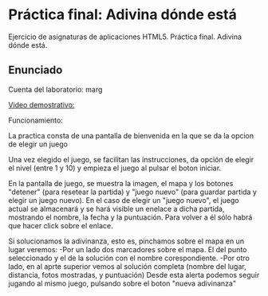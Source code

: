 # Práctica final: Adivina dónde está

Ejercicio de asignaturas de aplicaciones HTML5. Práctica final. Adivina dónde está.

## Enunciado

Cuenta del laboratorio: marg

<a href="">Video demostrativo:</a> 

Funcionamiento:

La practica consta de una pantalla de bienvenida en la que se da la opcion de elegir un juego

Una vez elegido el juego, se facilitan las instrucciones, da opción de elegir el nivel (entre 1 y 10) y empieza el juego al pulsar el boton iniciar.

En la pantalla de juego, se muestra la imagen, el mapa y los botones "detener" (para resetear la partida) y "juego nuevo" (para guardar partida y elegir un juego nuevo).
En el caso de elegir un "juego nuevo", el juego actual se almacenará y se hará visible un enelace a dicha partida, mostrando el nombre, la fecha y la puntuación. Para volver a él sólo habrá que hacer click sobre el enlace.

Si solucionamos la adivinanza, esto es, pinchamos sobre el mapa en un lugar veremos:
  -Por un lado dos marcadores sobre el mapa. El del punto seleccionado y el de la solución con el nombre corespondiente.
  -Por otro lado, en al aprte superior vemos al solución completa (nombre del lugar, distancia, fotos mostradas, y puntuación) Desde esta alerta podemos seguir jugando al mismo juego, pulsando sobre el boton "nueva adivinanza"

